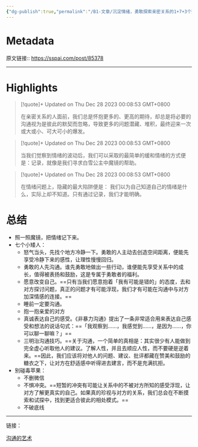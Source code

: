 ```yaml
---
{"dg-publish":true,"permalink":"/B1-文章/沉淀情绪，勇敢探索亲密关系的1+7+3个建议 - 少数派/","tags":["情绪管理","工具效率"]}
---
```



# Metadata

原文链接:: https://sspai.com/post/85378

---

# Highlights

> [!quote]+ Updated on Thu Dec 28 2023 00:08:53 GMT+0800
>
> 在亲密关系的人面前，我们总是怀抱更多的、更高的期待，却总是将必要的沟通视为是彼此的默契而忽略，导致更多的问题潜藏、堆积，最终迎来一次或大或小、可大可小的爆发。

> [!quote]+ Updated on Thu Dec 28 2023 00:08:53 GMT+0800
>
> 当我们觉察到情绪的波动后，我们可以采取的最简单的缓和情绪的方式便是：记录，就像是我们寻求白雪公主中魔镜的帮助。

> [!quote]+ Updated on Thu Dec 28 2023 00:08:53 GMT+0800
>
> 在情绪问题上，隐藏的最大陷阱便是： 我们以为自己知道自己的情绪是什么，实际上却不知道。只有通过记录，我们才能明确。

# 总结

- 照一照魔镜，把情绪记下来。
- 七个小矮人：
    - 怒气当头，先找个地方冷静一下。勇敢的人主动去创造空间距离，便能先享受冷静下来的感性，让理性慢慢回归。
    - 勇敢的人先沟通。谁先勇敢地做出一些行动，谁便能先享受关系中的成长，值得被表扬和鼓励，这是专属于勇敢者的福利。
    - 愿意改变自己。==只有当我们愿意抱着「我有可能是错的」的态度，去和对方探讨问题，真正的问题才有可能浮现，我们才有可能在沟通中与对方加深情感的连接。==
    - 睡前一定要沟通。
    - 抱一抱亲爱的对方
    - 真诚表达自己的感受。《非暴力沟通》提出了一条非常适合用来表达自己感受和想法的说话句式：==「我观察到……，我感觉到……，是因为……，你可以聊一聊嘛？」==
    - 三明治沟通技巧。==关于沟通，一个简单的真相是：其实很少有人能做到完全虚心听取他人的建议。了解人性，并且去顺应人性，而不要硬是逆着来。==因此，我们应该将对他人的问题、建议、批评都藏在赞美和鼓励的糖衣之下，让对方在舒适感中听得进去建言，而不是充满抗拒。
- 别碰毒苹果：
    - 不删微信
    - 不惧冲突。==短暂的冲突有可能让关系中的不被对方所知的感受浮现，让对方了解更真实的自己。如果真的珍视与对方的关系，我们总会在不断摸索和试探中，找到更适合彼此的相处模式。==
    - 不破底线

---

链接：

[沟通的艺术]( https://logseq.oceanum.top/#/page/%E6%B2%9F%E9%80%9A%E7%9A%84%E8%89%BA%E6%9C%AF%EF%BC%9A%E7%9C%8B%E5%85%A5%E4%BA%BA%E9%87%8C%EF%BC%8C%E7%9C%8B%E5%87%BA%E4%BA%BA%E5%A4%96%20 (readwise))

